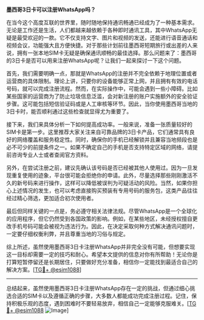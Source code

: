 **墨西哥3日卡可以注册WhatsApp吗？**

在当今这个高度互联的世界里，随时随地保持通讯畅通已经成为了一种基本需求。无论是工作还是生活，人们都越来越依赖于各种即时通讯工具，其中WhatsApp无疑是最受欢迎的一款。它不仅支持文字、图片和视频的发送，还能进行语音通话和视频会议，功能强大且方便快捷。对于那些计划前往墨西哥短期旅行或出差的人来说，拥有一张本地SIM卡无疑是确保通讯顺畅的最佳选择。那么问题来了：墨西哥的3日卡是否可以用来注册WhatsApp呢？让我们一起来探讨一下这个问题。

首先，我们需要明确一点，那就是WhatsApp的注册并不完全依赖于地理位置或者运营商的具体限制。理论上讲，只要你的设备能够正常上网，并且拥有有效的电话号码，就可以完成注册流程。然而，在实际操作中，可能会遇到一些小障碍。比如某些国家的运营商为了防止垃圾信息泛滥，会对新注册的账户实施额外的安全验证步骤。这可能包括短信验证码或是人工审核等环节。因此，当你使用墨西哥当地的3日卡时，能否顺利通过这些检查就显得尤为重要了。

接下来，我们来具体分析一下如何提高成功率。一般来说，准备一张质量较好的SIM卡是第一步。这里推荐大家关注来自可靠品牌的3日卡产品，它们通常具有良好的网络覆盖和服务稳定性。同时，确保你的手机已经解锁并且兼容当地频段也是必不可少的前提条件之一。如果不确定自己的手机是否支持特定区域的网络，请提前咨询专业人士或者查阅官方资料。

另外，在尝试注册之前，建议先确认该号码是否已经被其他人使用过。因为一旦发现重复使用的迹象，平台很可能会拒绝你的申请。此外，尽量选择那些刚刚激活不久的新号码来进行操作，这样可以降低被误判为可疑活动的风险。当然，如果你担心上述情况的发生，也可以考虑直接购买预装有专用号码的服务包，这类产品往往经过精心筛选，更加适合初次使用者。

最后但同样关键的一点是，务必遵守相关法律法规。尽管WhatsApp是一个全球化的应用程序，但它仍然受到各国政策的影响。例如，在某些地区，未经授权擅自更改手机号码可能会被视为违法行为。因此，在决定采取何种方式解决通讯问题时，一定要仔细权衡利弊，并且尊重当地的习俗与规定。

综上所述，虽然使用墨西哥3日卡注册WhatsApp并非完全没有可能，但想要实现这一目标却需要一定的技巧和耐心。希望本文提供的信息对你有所帮助！无论你是打算短暂停留还是长期居住，只要做好充分准备，相信你一定能找到最适合自己的解决方案。[[TG💪+ @esim1088](https://t.me/s/esim1088)]

---

总结起来，虽然使用墨西哥3日卡注册WhatsApp存在一定的挑战，但通过细心挑选合适的SIM卡以及遵循正确的步骤，大多数人都能成功完成注册过程。记住，保持积极乐观的态度，遇到困难时不要轻易放弃，相信自己一定能够克服难关。[[TG💪+ @esim1088](https://t.me/s/esim1088) ![Image](https://i.postimg.cc/4NQfJmqS/Snipaste-2025-05-13-00-14-12.png)]